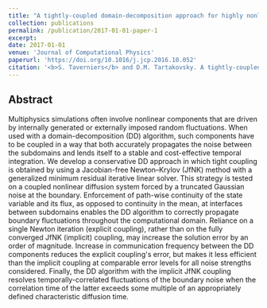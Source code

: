 ```yaml
---
title: "A tightly-coupled domain-decomposition approach for highly nonlinear stochastic multiphysics systems"
collection: publications
permalink: /publication/2017-01-01-paper-1
excerpt:
date: 2017-01-01
venue: 'Journal of Computational Physics'
paperurl: 'https://doi.org/10.1016/j.jcp.2016.10.052'
citation: '<b>S. Taverniers</b> and D.M. Tartakovsky. A tightly-coupled domain-decomposition approach for highly nonlinear stochastic multiphysics systems. <i>J. Comput. Phys.</i>, 330:884-901 (2017).'
---
```


## Abstract

Multiphysics simulations often involve nonlinear components that are driven by internally generated or externally imposed random fluctuations. When used with a domain-decomposition (DD) algorithm, such components have to be coupled in a way that both accurately propagates the noise between the subdomains and lends itself to a stable and cost-effective temporal integration. We develop a conservative DD approach in which tight coupling is obtained by using a Jacobian-free Newton–Krylov (JfNK) method with a generalized minimum residual iterative linear solver. This strategy is tested on a coupled nonlinear diffusion system forced by a truncated Gaussian noise at the boundary. Enforcement of path-wise continuity of the state variable and its flux, as opposed to continuity in the mean, at interfaces between subdomains enables the DD algorithm to correctly propagate boundary fluctuations throughout the computational domain. Reliance on a single Newton iteration (explicit coupling), rather than on the fully converged JfNK (implicit) coupling, may increase the solution error by an order of magnitude. Increase in communication frequency between the DD components reduces the explicit coupling's error, but makes it less efficient than the implicit coupling at comparable error levels for all noise strengths considered. Finally, the DD algorithm with the implicit JfNK coupling resolves temporally-correlated fluctuations of the boundary noise when the correlation time of the latter exceeds some multiple of an appropriately defined characteristic diffusion time.

